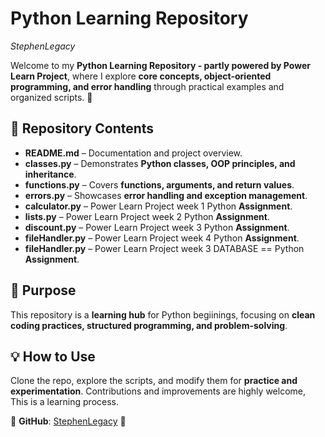 # **Python Learning Repository**  

*StephenLegacy*

Welcome to my **Python Learning Repository - partly powered by Power Learn Project**, where I explore **core concepts, object-oriented programming, and error handling** through practical examples and organized scripts. 🚀  

## 📂 **Repository Contents**  

- **README.md** – Documentation and project overview.  
- **classes.py** – Demonstrates **Python classes, OOP principles, and inheritance**.  
- **functions.py** – Covers **functions, arguments, and return values**.  
- **errors.py** – Showcases **error handling and exception management**.
- **calculator.py** – Power Learn Project week 1 Python **Assignment**.
- **lists.py** – Power Learn Project week 2 Python **Assignment**.
- **discount.py** – Power Learn Project week 3 Python **Assignment**.
- **fileHandler.py** – Power Learn Project week 4 Python **Assignment**.
- **fileHandler.py** – Power Learn Project week 3 DATABASE == Python **Assignment**.  

## 🎯 **Purpose**  
This repository is a **learning hub** for Python begiinings, focusing on **clean coding practices, structured programming, and problem-solving**.  

## 💡 **How to Use**  
Clone the repo, explore the scripts, and modify them for **practice and experimentation**. Contributions and improvements are highly welcome, This is a learning process.

📌 **GitHub**: [StephenLegacy](https://github.com/StephenLegacy) 🚀
